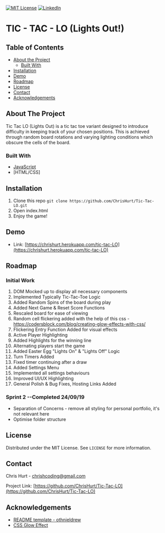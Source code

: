 [![MIT License][license-shield]][license-url]
[![LinkedIn][linkedin-shield]][linkedin-url]


# TIC - TAC - LO (Lights Out!)

<!-- TABLE OF CONTENTS -->
## Table of Contents

* [About the Project](#about-the-project)
  * [Built With](#built-with)
* [Installation](#installation) <!-- * [Usage](#usage) -->
* [Demo](#Demo)
* [Roadmap](#roadmap)
* [License](#license)
* [Contact](#contact)
* [Acknowledgements](#acknowledgements)

## About The Project

Tic Tac LO (Lights Out) is a tic tac toe variant designed to introduce difficulty in keeping track of your chosen positions. This is achieved through random board rotations and varying lighting conditions which obscure the cells of the board.

### Built With
* [JavaScript](https://www.javascript.com/)
* [HTML/CSS]

## Installation
1. Clone this repo
``` git clone https://github.com/ChrisHurt/Tic-Tac-LO.git ```
2. Open index.html
3. Enjoy the game!

## Demo
* Link: [https://chrishurt.herokuapp.com/tic-tac-LO](https://chrishurt.herokuapp.com/tic-tac-LO)

## Roadmap
### Initial Work

1. DOM Mocked up to display all necessary components
2. Implemented Typically Tic-Tac-Toe Logic
3. Added Random Spins of the board during play
4. Added Next Game & Reset Score Functions
5. Rescaled board for ease of viewing
6. Random cell flickering added with the help of this css - https://codersblock.com/blog/creating-glow-effects-with-css/
7. Flickering Entry Function Added for visual effects
8. Active Player Highlighting
9. Added Highlights for the winning line 
10. Alternating players start the game
11. Added Easter Egg "Lights On" & "Lights Off" Logic
12. Turn Timers Added
13. Fixed timer continuing after a draw
14. Added Settings Menu
15. Implemented all settings behaviours
16. Improved UI/UX Highlighting
17. General Polish & Bug Fixes, Hosting Links Added

### Sprint 2 --Completed 24/09/19
- Separation of Concerns - remove all styling for personal portfolio, it's not relevant here
- Optimise folder structure

## License

Distributed under the MIT License. See `LICENSE` for more information.


<!-- CONTACT -->
## Contact

Chris Hurt - chrishcoding@gmail.com

Project Link: [https://github.com/ChrisHurt/Tic-Tac-LO](https://github.com/ChrisHurt/Tic-Tac-LO)

<!-- ACKNOWLEDGEMENTS -->
## Acknowledgements
* [README template - othnieldrew](https://github.com/othneildrew/Best-README-Template)
* [CSS Glow Effect](https://codersblock.com/blog/creating-glow-effects-with-css/) 

[license-shield]: https://img.shields.io/github/license/othneildrew/Best-README-Template.svg?style=flat-square
[license-url]: https://github.com/ChrisHurt/Best-README-Template/blob/master/LICENSE.txt
[linkedin-shield]: https://img.shields.io/badge/-LinkedIn-black.svg?style=flat-square&logo=linkedin&colorB=555
[linkedin-url]: https://linkedin.com/in/christopher-hurt/